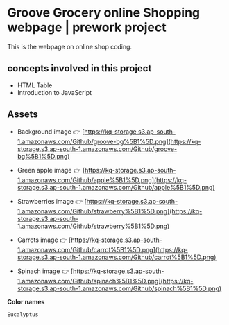 # Groove Grocery online Shopping webpage | prework project
This is the webpage on online shop coding.

## concepts involved in this project
- HTML Table
- Introduction to JavaScript

## Assets
- Background image 👉 [https://kq-storage.s3.ap-south-1.amazonaws.com/Github/groove-bg%5B1%5D.png](https://kq-storage.s3.ap-south-1.amazonaws.com/Github/groove-bg%5B1%5D.png)
- Green apple image 👉 [https://kq-storage.s3.ap-south-1.amazonaws.com/Github/apple%5B1%5D.png](https://kq-storage.s3.ap-south-1.amazonaws.com/Github/apple%5B1%5D.png)
- Strawberries image 👉 [https://kq-storage.s3.ap-south-1.amazonaws.com/Github/strawberry%5B1%5D.png](https://kq-storage.s3.ap-south-1.amazonaws.com/Github/strawberry%5B1%5D.png)

- Carrots image 👉 [https://kq-storage.s3.ap-south-1.amazonaws.com/Github/carrot%5B1%5D.png](https://kq-storage.s3.ap-south-1.amazonaws.com/Github/carrot%5B1%5D.png)
- Spinach image 👉 [https://kq-storage.s3.ap-south-1.amazonaws.com/Github/spinach%5B1%5D.png](https://kq-storage.s3.ap-south-1.amazonaws.com/Github/spinach%5B1%5D.png)

**Color names**
```markdown
Eucalyptus
```

